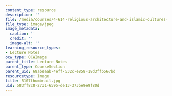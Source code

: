 ```yaml
---
content_type: resource
description: ''
file: /media/courses/4-614-religious-architecture-and-islamic-cultures-fall-2002/583ff8c827316595de13373be9e9f80d_5107thumbnail.jpg
file_type: image/jpeg
image_metadata:
  caption: ''
  credit: ''
  image-alt: ''
learning_resource_types:
- Lecture Notes
ocw_type: OCWImage
parent_title: Lecture Notes
parent_type: CourseSection
parent_uid: 68abeaab-4eff-532c-e858-18d3ffb567bd
resourcetype: Image
title: 5107thumbnail.jpg
uid: 583ff8c8-2731-6595-de13-373be9e9f80d
---
```


